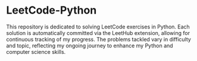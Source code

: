 # LeetCode-Python
This repository is dedicated to solving LeetCode exercises in Python. Each solution is automatically committed via the LeetHub extension, allowing for continuous tracking of my progress. The problems tackled vary in difficulty and topic, reflecting my ongoing journey to enhance my Python and computer science skills.

